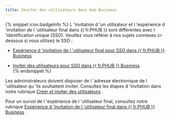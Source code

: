 ```yaml
---
title: Inviter des utilisateurs dans Hub Business
---
```

{% snippet icon.badgeInfo %} 
L 'invitation d 'un utilisateur et l 'expérience d 'invitation de l 'utilisateur final dans {{ fr.PHUB }} sont différentes avec l 'identification unique (SSO). Veuillez vous référer à nos sujets connexes ci-dessous si vous utilisez le SSO :  

* [Expérience d 'invitation de l 'utilisateur final pour SSO dans {{ fr.PHUB }} Business](/fr/hub/getting-started/get-started-sso-hub-business/invite-users-SSO-hub-business/end-user-experience/)  

* [Inviter des utilisateurs pour SSO dans {{ fr.PHUB }} Business](/fr/hub/getting-started/get-started-sso-hub-business/invite-users-SSO-hub-business/)  
{% endsnippet %}
 
Les administrateurs doivent disposer de l 'adresse électronique de l 'utilisateur qu 'ils souhaitent inviter. Consultez les étapes d 'invitation dans notre rubrique [Créer et inviter des utilisateurs](/fr/hub/web-interface/hub-overview/administration/management/users/create-invite-users/) .  

Pour un survol de l 'expérience de l 'utilisateur final, consultez notre rubrique [Expérience d 'invitation de l 'utilisateur final dans {{ fr.PHUB }} Business](/fr/hub/getting-started/get-started-hub-business/invite-users-hub-business/end-user-invitation-experience/) . 

